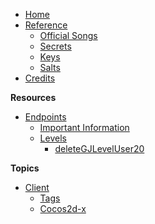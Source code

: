 - [Home](/)
- [Reference]()
    - [Official Songs](/reference/songs)
    - [Secrets](/reference/secrets)
    - [Keys](/reference/keys)
    - [Salts](/reference/salts)
- [Credits](/)

**Resources**

- [Endpoints]()
    - [Important Information](/endpoints/generic)
    - [Levels]()
        - [deleteGJLevelUser20](/endpoints/level/deleteGJLevelUser20.md)

**Topics**

- [Client]()
    - [Tags](/Topics/client/tags)
    - [Cocos2d-x](/Topics/client/cocos2d-x)